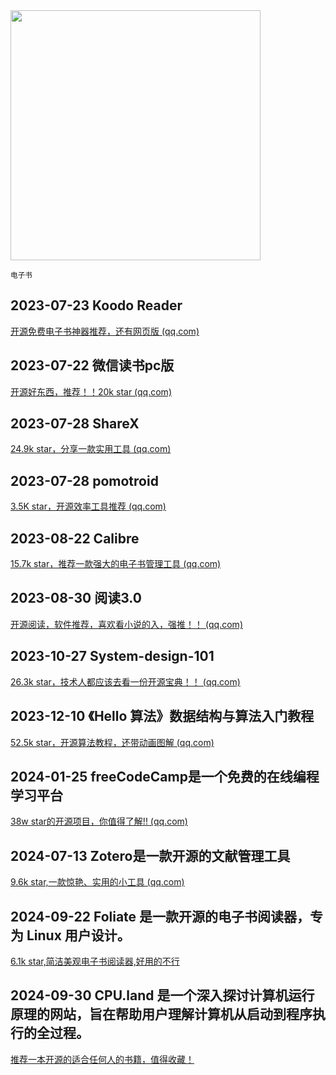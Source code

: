 <img src="https://img.picui.cn/free/2024/10/23/671868ada2316.png" width="400" />  

<small>电子书</small>


## 2023-07-23 Koodo Reader 

[开源免费电子书神器推荐，还有网页版 (qq.com)](https://mp.weixin.qq.com/s?__biz=MzU4MjY3Mzc3OQ==&mid=2247486656&idx=1&sn=5499a53d86637a3d8a0ac178168da68d&chksm=fdb5f8dccac271cabb18e768a0a97139f13ef1c3f312ad2a4a6f621d4f2180fe32b106b5a312&token=1471711010&lang=zh_CN#rd)

## 2023-07-22  微信读书pc版

[开源好东西，推荐！！20k star (qq.com)](https://mp.weixin.qq.com/s?__biz=MzU4MjY3Mzc3OQ==&mid=2247486627&idx=4&sn=166efa7b330e3fdefc54e2ea492a0215&chksm=fdb5f8bfcac271a933e3383bc92eacd191bc48f4698a53f10323886a658ada0ab8e189517268&token=1471711010&lang=zh_CN#rd)

## 2023-07-28 ShareX

[24.9k star，分享一款实用工具 (qq.com)](https://mp.weixin.qq.com/s?__biz=MzU4MjY3Mzc3OQ==&mid=2247486773&idx=2&sn=b81778dac47892767fdad80bfc949925&chksm=fdb5f929cac2703f380b89096b30669777508e370c23c0810d06d0a442f6a72bfdaa32bd0129&token=1471711010&lang=zh_CN#rd)

## 2023-07-28 pomotroid

[3.5K star，开源效率工具推荐 (qq.com)](https://mp.weixin.qq.com/s?__biz=MzU4MjY3Mzc3OQ==&mid=2247486773&idx=1&sn=d7bc8d215be5570702a8cfda5a02bea1&chksm=fdb5f929cac2703f0d0276a48d986069b621661f911549576135514564a7cd882de24d516fcb&token=1471711010&lang=zh_CN#rd)

## 2023-08-22 Calibre

[15.7k star，推荐一款强大的电子书管理工具](https://mp.weixin.qq.com/s?__biz=MzU4MjY3Mzc3OQ==&mid=2247487346&idx=2&sn=4820a9d86ea850df748dc61198d2b79f&chksm=fdb5fb6ecac272786df1e646b403e7d7c009e4ddd4e91d8edf1f1079e2c3cdd9acc2ca181b67&token=1471711010&lang=zh_CN#rd)[ (qq.com)](https://mp.weixin.qq.com/s?__biz=MzU4MjY3Mzc3OQ==&mid=2247487346&idx=2&sn=4820a9d86ea850df748dc61198d2b79f&chksm=fdb5fb6ecac272786df1e646b403e7d7c009e4ddd4e91d8edf1f1079e2c3cdd9acc2ca181b67&token=1471711010&lang=zh_CN#rd)

## 2023-08-30 阅读3.0

[开源阅读，软件推荐，喜欢看小说的入，强推！！ (qq.com)](https://mp.weixin.qq.com/s?__biz=MzU4MjY3Mzc3OQ==&mid=2247487526&idx=3&sn=95607dd436bcdc7a5e34922709fa9833&chksm=fdb5e43acac26d2c21f6e1f8bcd3f9d989ce697c6dd918eb2c5eb24f91539029351af75f06d6&token=1471711010&lang=zh_CN#rd)

## 2023-10-27 System-design-101 

[26.3k star，技术人都应该去看一份开源宝典！！ (qq.com)](https://mp.weixin.qq.com/s?__biz=MzU4MjY3Mzc3OQ==&mid=2247488912&idx=1&sn=6b5009ab39153ea9e3f7525917018869&chksm=fdb5e18ccac2689aa3c097c1046074ea9408009d9c079eb984339c8f5fc4963ce2a168b0a7c6&token=1471711010&lang=zh_CN#rd)

## 2023-12-10 《Hello 算法》数据结构与算法入门教程

[52.5k star，开源算法教程，还带动画图解 (qq.com)](https://mp.weixin.qq.com/s?__biz=MzU4MjY3Mzc3OQ==&mid=2247489522&idx=2&sn=53faadd5dc697bda05eded1bc29c25e3&chksm=fdb5e3eecac26af83de84664fb45ccc1cc68fca53cb6be209c98da9a34eebf183170d2219153&token=1471711010&lang=zh_CN#rd)

## 2024-01-25 freeCodeCamp是一个免费的在线编程学习平台

[38w star的开源项目，你值得了解!! (qq.com)](https://mp.weixin.qq.com/s?__biz=MzU4MjY3Mzc3OQ==&mid=2247490005&idx=2&sn=581f3499893fd8ef275894375b9dde35&chksm=fdb5edc9cac264df540369d4fec124694b3e0caaa602b71be6465745a851000bd539b666eb45&token=1471711010&lang=zh_CN#rd)

## 2024-07-13 Zotero是一款开源的文献管理工具

[9.6k star,一款惊艳、实用的小工具 (qq.com)](https://mp.weixin.qq.com/s?__biz=MzU4MjY3Mzc3OQ==&mid=2247492293&idx=1&sn=c137d0fe204047ba0cb25b2a2c699811&chksm=fdb616d9cac19fcfefb951d4ab9932bb3444d05523f1580e5ebbe5ed25850ef2576b8239725a&token=1387101140&lang=zh_CN#rd)

## 2024-09-22 Foliate 是一款开源的电子书阅读器，专为 Linux 用户设计。

[6.1k star,简洁美观电子书阅读器,好用的不行](https://mp.weixin.qq.com/s?__biz=MzU4MjY3Mzc3OQ==&mid=2247494779&idx=1&sn=f4f4c4a537d6ac4326c58b05f760dada&chksm=fdb61867cac191712a6cb47ae795d67a22f5c6ac6597e1e7cd3776d47d4991fc4654e8fa8b6b&token=1783337456&lang=zh_CN#rd)

## 2024-09-30 CPU.land 是一个深入探讨计算机运行原理的网站，旨在帮助用户理解计算机从启动到程序执行的全过程。

[推荐一本开源的适合任何人的书籍，值得收藏！](https://mp.weixin.qq.com/s?__biz=MzU4MjY3Mzc3OQ==&mid=2247495148&idx=1&sn=5c8df06eecc05880b6067713af1de05d&chksm=fdb619f0cac190e6e6c32209546928663e89a3334c2e1f38de432cb263663982d534b110cc06&token=1783337456&lang=zh_CN#rd)